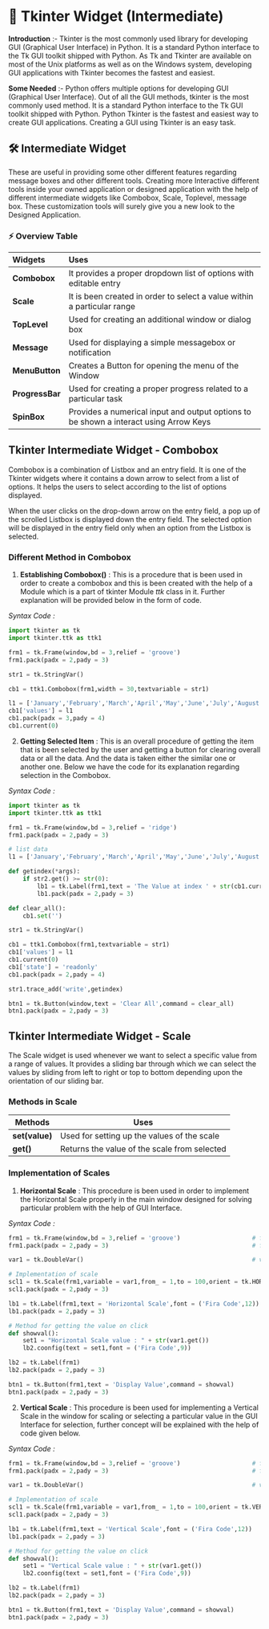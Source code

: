 # 🚀 Tkinter Widget (Intermediate)

**Introduction** :- Tkinter is the most commonly used library for developing GUI (Graphical User Interface) in Python. It is a standard Python interface to the Tk GUI toolkit shipped with Python. As Tk and Tkinter are available on most of the Unix platforms as well as on the Windows system, developing GUI applications with Tkinter becomes the fastest and easiest.

**Some Needed** :- Python offers multiple options for developing GUI (Graphical User Interface). Out of all the GUI methods, tkinter is the most commonly used method. It is a standard Python interface to the Tk GUI toolkit shipped with Python. Python Tkinter is the fastest and easiest way to create GUI applications. Creating a GUI using Tkinter is an easy task.

## 🛠 Intermediate Widget

These are useful in providing some other different features regarding message boxes and other different tools. Creating more Interactive different tools inside your owned application or designed application with the help of different intermediate widgets like Combobox, Scale, Toplevel, message box. These customization tools will surely give you a new look to the Designed Application.

### ⚡️ Overview Table

| **Widgets** | **Uses** |
| :---------- | :------- |
| **Combobox** | It provides a proper dropdown list of options with editable entry |
| **Scale** | It is been created in order to select a value within a particular range |
| **TopLevel** | Used for creating an additional window or dialog box |
| **Message** | Used for displaying a simple messagebox or notification |
| **MenuButton** | Creates a Button for opening the menu of the Window |
| **ProgressBar** | Used for creating a proper progress related to a particular task |
| **SpinBox** | Provides a numerical input and output options to be shown a interact using Arrow Keys |

## Tkinter Intermediate Widget - Combobox

Combobox is a combination of Listbox and an entry field. It is one of the Tkinter widgets where it contains a down arrow to select from a list of options. It helps the users to select according to the list of options displayed. 

When the user clicks on the drop-down arrow on the entry field, a pop up of the scrolled Listbox is displayed down the entry field. The selected option will be displayed in the entry field only when an option from the Listbox is selected.

### Different Method in Combobox

1. **Establishing Combobox()** : This is a procedure that is been used in order to create a combobox and this is been created with the help of a Module which is a part of tkinter Module *ttk* class in it. Further explanation will be provided below in the form of code.

*Syntax Code :*

```python
import tkinter as tk
import tkinter.ttk as ttk1

frm1 = tk.Frame(window,bd = 3,relief = 'groove')                        # frame for Combobox
frm1.pack(padx = 2,pady = 3)                                            # frame packed

str1 = tk.StringVar()                                                   # String variable for Combo Selected Values

cb1 = ttk1.Combobox(frm1,width = 30,textvariable = str1)                # Combobox Creation

l1 = ['January','February','March','April','May','June','July','August','September','Octuber','November','December']
cb1['values'] = l1                                                      # providing data for options
cb1.pack(padx = 3,pady = 4)
cb1.current(0)                                                          # cb1.current() will not show anything in Combobox
```

2. **Getting Selected Item** : This is an overall procedure of getting the item that is been selected by the user and getting a button for clearing overall data or all the data. And the data is taken either the similar one or another one. Below we have the code for its explanation regarding selection in the Combobox.

*Syntax Code :*

```python
import tkinter as tk
import tkinter.ttk as ttk1

frm1 = tk.Frame(window,bd = 3,relief = 'ridge')                         # frame established
frm1.pack(padx = 2,pady = 3)                                            # frame packed

# list data
l1 = ['January','February','March','April','May','June','July','August','September','Octuber','November','December']

def getindex(*args):
    if str2.get() >= str(0):
        lb1 = tk.Label(frm1,text = 'The Value at index ' + str(cb1.current()) + ' is ' + str(str1.get()))
        lb1.pack(padx = 2,pady = 3)

def clear_all():
    cb1.set('')

str1 = tk.StringVar()                                                   # String variable for Selected data

cb1 = ttk1.Combobox(frm1,textvariable = str1)                           # Combobox created
cb1['values'] = l1                                                      # data added
cb1.current(0)                                                          # adding current instance
cb1['state'] = 'readonly'
cb1.pack(padx = 2,pady = 4)

str1.trace_add('write',getindex)                                        # tracing the selected item

btn1 = tk.Button(window,text = 'Clear All',command = clear_all)         # btn for clearing or reseting
btn1.pack(padx = 2,pady = 3)
```

## Tkinter Intermediate Widget - Scale

The Scale widget is used whenever we want to select a specific value from a range of values. It provides a sliding bar through which we can select the values by sliding from left to right or top to bottom depending upon the orientation of our sliding bar.

### Methods in Scale

| **Methods** | **Uses** |
| ----------- | -------- |
| **set(value)** | Used for setting up the values of the scale |
| **get()** | Returns the value of the scale from selected |

### Implementation of Scales

1. **Horizontal Scale** : This procedure is been used in order to implement the Horizontal Scale properly in the main window designed for solving particular problem with the help of GUI Interface.

*Syntax Code :*

```python
frm1 = tk.Frame(window,bd = 3,relief = 'groove')                    # frame established
frm1.pack(padx = 2,pady = 3)                                        # frame packed

var1 = tk.DoubleVar()                                               # variable for scale's value

# Implementation of scale
scl1 = tk.Scale(frm1,variable = var1,from_ = 1,to = 100,orient = tk.HORIZONTAL)         # Scale Established
scl1.pack(padx = 2,pady = 3)                                                            # Scale packed

lb1 = tk.Label(frm1,text = 'Horizontal Scale',font = ('Fira Code',12))                  # label for Scale
lb1.pack(padx = 2,pady = 3)                                                             # label packed

# Method for getting the value on click
def showval():
    set1 = "Horizontal Scale value : " + str(var1.get())
    lb2.coonfig(text = set1,font = ('Fira Code',9))

lb2 = tk.Label(frm1)                                                                    # label for value
lb2.pack(padx = 2,pady = 3)                                                             # label packed

btn1 = tk.Button(frm1,text = 'Display Value',command = showval)                         # Button for value
btn1.pack(padx = 2,pady = 3)
```

2. **Vertical Scale** : This procedure is been used for implementing a Vertical Scale in the window for scaling or selecting a particular value in the GUI Interface for selection, further concept will be explained with the help of code given below.

*Syntax Code :*

```python
frm1 = tk.Frame(window,bd = 3,relief = 'groove')                    # frame established
frm1.pack(padx = 2,pady = 3)                                        # frame packed

var1 = tk.DoubleVar()                                               # variable for scale's value

# Implementation of scale
scl1 = tk.Scale(frm1,variable = var1,from_ = 1,to = 100,orient = tk.VERTICAL)           # Scale Established
scl1.pack(padx = 2,pady = 3)                                                            # Scale packed

lb1 = tk.Label(frm1,text = 'Vertical Scale',font = ('Fira Code',12))                    # label for Scale
lb1.pack(padx = 2,pady = 3)                                                             # label packed

# Method for getting the value on click
def showval():
    set1 = "Vertical Scale value : " + str(var1.get())
    lb2.coonfig(text = set1,font = ('Fira Code',9))

lb2 = tk.Label(frm1)                                                                    # label for value
lb2.pack(padx = 2,pady = 3)                                                             # label packed

btn1 = tk.Button(frm1,text = 'Display Value',command = showval)                         # Button for value
btn1.pack(padx = 2,pady = 3)
```